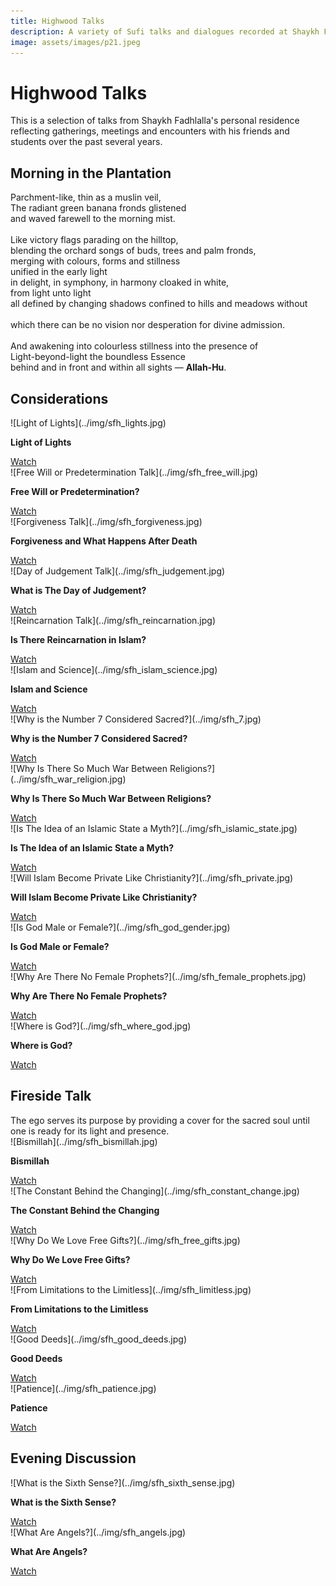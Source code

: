 ```yaml
---
title: Highwood Talks
description: A variety of Sufi talks and dialogues recorded at Shaykh Fadhlalla's home in Mpumalanga, South Africa
image: assets/images/p21.jpeg
---
```


# Highwood Talks

This is a selection of talks from Shaykh Fadhlalla's personal residence reflecting gatherings, meetings and encounters with his friends and students over the past several years.

## Morning in the Plantation

<div class="aphorism-text">

Parchment-like, thin as a muslin veil,  <br/>
The radiant green banana fronds glistened  <br/>
and waved farewell to the morning mist.  <br/>
<br/>
Like victory flags parading on the hilltop, <br/> 
blending the orchard songs of buds, trees and palm fronds, <br/> 
merging with colours, forms and stillness  <br/>
unified in the early light  <br/>
in delight, in symphony, in harmony cloaked in white,  <br/>
from light unto light  <br/>
all defined by changing shadows confined to hills and meadows without <br/>  
which there can be no vision nor desperation for divine admission.  <br/>
  <br/>
And awakening into colourless stillness into the presence of  <br/>
Light-beyond-light the boundless Essence  <br/>
behind and in front and within all sights — <strong>Allah-Hu</strong>.

</div>

## Considerations

<div markdown="1" class="card video sidebar center gemoji center-content">

<div markdown="2" class="video-image">
![Light of Lights](../img/sfh_lights.jpg)
</div>

**Light of Lights**

<div markdown="3" class="video-link">
<a target="_blank" href="https://www.youtube.com/watch?v=kfN_DObkSM4&list=PLzFr0xRIkb3gVfjRtai2-XBlvWVprgHqP&index=40">Watch</a>
</div>

</div>

<div markdown="1" class="card video sidebar center gemoji center-content">

<div markdown="2" class="video-image">
![Free Will or Predetermination Talk](../img/sfh_free_will.jpg)
</div>

**Free Will or Predetermination?**

<div markdown="3" class="video-link">
<a target="_blank" href="https://www.youtube.com/watch?v=yvbzO4dDgD0&list=PLzFr0xRIkb3gVfjRtai2-XBlvWVprgHqP&index=39">Watch</a>
</div>

</div>

<div markdown="1" class="card video sidebar center gemoji center-content">

<div markdown="2" class="video-image">
![Forgiveness Talk](../img/sfh_forgiveness.jpg)
</div>

**Forgiveness and What Happens After Death**

<div markdown="3" class="video-link">
<a target="_blank" href="https://www.youtube.com/watch?v=ckcXZs7mejE">Watch</a>
</div>

</div>

<div markdown="1" class="card video sidebar center gemoji center-content">

<div markdown="2" class="video-image">
![Day of Judgement Talk](../img/sfh_judgement.jpg)
</div>

**What is The Day of Judgement?**

<div markdown="3" class="video-link">
<a target="_blank" href="https://www.youtube.com/watch?v=LyGrhZOjSXE&list=PLzFr0xRIkb3gVfjRtai2-XBlvWVprgHqP&index=38">Watch</a>
</div>

</div>

<div markdown="1" class="card video sidebar center gemoji center-content">

<div markdown="2" class="video-image">
![Reincarnation Talk](../img/sfh_reincarnation.jpg)
</div>

**Is There Reincarnation in Islam?**

<div markdown="3" class="video-link">
<a target="_blank" href="https://www.youtube.com/watch?v=xQA91yHPDpM&list=PLzFr0xRIkb3gVfjRtai2-XBlvWVprgHqP&index=37">Watch</a>
</div>

</div>

<div markdown="1" class="card video sidebar center gemoji center-content">

<div markdown="2" class="video-image">
![Islam and Science](../img/sfh_islam_science.jpg)
</div>

**Islam and Science**

<div markdown="3" class="video-link">
<a target="_blank" href="https://www.youtube.com/watch?v=nA2wKknIjQQ&list=PLzFr0xRIkb3gVfjRtai2-XBlvWVprgHqP&index=36">Watch</a>
</div>

</div>

<div markdown="1" class="card video sidebar center gemoji center-content">

<div markdown="2" class="video-image">
![Why is the Number 7 Considered Sacred?](../img/sfh_7.jpg)
</div>

**Why is the Number 7 Considered Sacred?**

<div markdown="3" class="video-link">
<a target="_blank" href="https://www.youtube.com/watch?v=VSr2IUp-2w8&list=PLzFr0xRIkb3gVfjRtai2-XBlvWVprgHqP&index=35">Watch</a>
</div>

</div>

<div markdown="1" class="card video sidebar center gemoji center-content">

<div markdown="2" class="video-image">
![Why Is There So Much War Between Religions?](../img/sfh_war_religion.jpg)
</div>

**Why Is There So Much War Between Religions?**

<div markdown="3" class="video-link">
<a target="_blank" href="https://www.youtube.com/watch?v=F81bv5vTEZs&list=PLzFr0xRIkb3gVfjRtai2-XBlvWVprgHqP&index=34">Watch</a>
</div>

</div>

<div markdown="1" class="card video sidebar center gemoji center-content">

<div markdown="2" class="video-image">
![Is The Idea of an Islamic State a Myth?](../img/sfh_islamic_state.jpg)
</div>

**Is The Idea of an Islamic State a Myth?**

<div markdown="3" class="video-link">
<a target="_blank" href="https://www.youtube.com/watch?v=_XbfRNlmT5E&list=PLzFr0xRIkb3gVfjRtai2-XBlvWVprgHqP&index=33">Watch</a>
</div>

</div>

<div markdown="1" class="card video sidebar center gemoji center-content">

<div markdown="2" class="video-image">
![Will Islam Become Private Like Christianity?](../img/sfh_private.jpg)
</div>

**Will Islam Become Private Like Christianity?**

<div markdown="3" class="video-link">
<a target="_blank" href="https://www.youtube.com/watch?v=MFQk2srM9LU&list=PLzFr0xRIkb3gVfjRtai2-XBlvWVprgHqP&index=32">Watch</a>
</div>

</div>

<div markdown="1" class="card video sidebar center gemoji center-content">

<div markdown="2" class="video-image">
![Is God Male or Female?](../img/sfh_god_gender.jpg)
</div>

**Is God Male or Female?**

<div markdown="3" class="video-link">
<a target="_blank" href="https://www.youtube.com/watch?v=gHBhA6kqRCQ&list=PLzFr0xRIkb3gVfjRtai2-XBlvWVprgHqP&index=31">Watch</a>
</div>

</div>

<div markdown="1" class="card video sidebar center gemoji center-content">

<div markdown="2" class="video-image">
![Why Are There No Female Prophets?](../img/sfh_female_prophets.jpg)
</div>

**Why Are There No Female Prophets?**

<div markdown="3" class="video-link">
<a target="_blank" href="https://www.youtube.com/watch?v=gveAbNn7x2U&list=PLzFr0xRIkb3gVfjRtai2-XBlvWVprgHqP&index=30">Watch</a>
</div>

</div>

<div markdown="1" class="card video sidebar center gemoji center-content">

<div markdown="2" class="video-image">
![Where is God?](../img/sfh_where_god.jpg)
</div>

**Where is God?**

<div markdown="3" class="video-link">
<a target="_blank" href="https://www.youtube.com/watch?v=flT29MVm1VY&list=PLzFr0xRIkb3gVfjRtai2-XBlvWVprgHqP&index=29">Watch</a>
</div>

</div>

<div markdown="1" class="clear"></div>

## Fireside Talk

<div class="callout6">
The ego serves its purpose by providing a cover for the sacred soul until one is ready for its light and presence.
</div>

<div markdown="1" class="card video sidebar center gemoji center-content">

<div markdown="2" class="video-image">
![Bismillah](../img/sfh_bismillah.jpg)
</div>

**Bismillah**

<div markdown="3" class="video-link">
<a target="_blank" href="https://www.youtube.com/watch?v=7IVw4bnF0K0&list=PLzFr0xRIkb3gVfjRtai2-XBlvWVprgHqP&index=28">Watch</a>
</div>

</div>

<div markdown="1" class="card video sidebar center gemoji center-content">

<div markdown="2" class="video-image">
![The Constant Behind the Changing](../img/sfh_constant_change.jpg)
</div>

**The Constant Behind the Changing**

<div markdown="3" class="video-link">
<a target="_blank" href="https://www.youtube.com/watch?v=BYTdRdd-MoI&list=PLzFr0xRIkb3gVfjRtai2-XBlvWVprgHqP&index=27">Watch</a>
</div>

</div>

<div markdown="1" class="card video sidebar center gemoji center-content">

<div markdown="2" class="video-image">
![Why Do We Love Free Gifts?](../img/sfh_free_gifts.jpg)
</div>

**Why Do We Love Free Gifts?**

<div markdown="3" class="video-link">
<a target="_blank" href="https://www.youtube.com/watch?v=WOWsnq0sbxM&list=PLzFr0xRIkb3gVfjRtai2-XBlvWVprgHqP&index=26">Watch</a>
</div>

</div>

<div markdown="1" class="card video sidebar center gemoji center-content">

<div markdown="2" class="video-image">
![From Limitations to the Limitless](../img/sfh_limitless.jpg)
</div>

**From Limitations to the Limitless**

<div markdown="3" class="video-link">
<a target="_blank" href="https://www.youtube.com/watch?v=ZJoNO75NKX8&list=PLzFr0xRIkb3gVfjRtai2-XBlvWVprgHqP&index=25">Watch</a>
</div>

</div>

<div markdown="1" class="card video sidebar center gemoji center-content">

<div markdown="2" class="video-image">
![Good Deeds](../img/sfh_good_deeds.jpg)
</div>

**Good Deeds**

<div markdown="3" class="video-link">
<a target="_blank" href="https://www.youtube.com/watch?v=bgQrxkJjpXc&list=PLzFr0xRIkb3gVfjRtai2-XBlvWVprgHqP&index=24">Watch</a>
</div>

</div>

<div markdown="1" class="card video sidebar center gemoji center-content">

<div markdown="2" class="video-image">
![Patience](../img/sfh_patience.jpg)
</div>

**Patience**

<div markdown="3" class="video-link">
<a target="_blank" href="https://www.youtube.com/watch?v=XbGToVGF4hg&list=PLzFr0xRIkb3gVfjRtai2-XBlvWVprgHqP&index=23">Watch</a>
</div>

</div>

<div markdown="1" class="clear"></div>

## Evening Discussion

<div markdown="1" class="card video sidebar center gemoji center-content">

<div markdown="2" class="video-image">
![What is the Sixth Sense?](../img/sfh_sixth_sense.jpg)
</div>

**What is the Sixth Sense?**

<div markdown="3" class="video-link">
<a target="_blank" href="https://www.youtube.com/watch?v=v7A_1rjtP6g">Watch</a>
</div>

</div>

<div markdown="1" class="card video sidebar center gemoji center-content">

<div markdown="2" class="video-image">
![What Are Angels?](../img/sfh_angels.jpg)
</div>

**What Are Angels?**

<div markdown="3" class="video-link">
<a target="_blank" href="https://www.youtube.com/watch?v=fnQNLDd4ejE">Watch</a>
</div>

</div>

<div markdown="1" class="clear"></div>